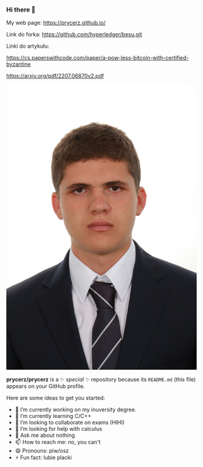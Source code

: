 ### Hi there 👋
My web page: https://prycerz.github.io/

Link do forka: https://github.com/hyperledger/besu.git

Linki do artykułu:

https://cs.paperswithcode.com/paper/a-pow-less-bitcoin-with-certified-byzantine

https://arxiv.org/pdf/2207.06870v2.pdf

![It's me, Paweł Adam Rycerz](dowod.jpg)


**prycerz/prycerz** is a ✨ _special_ ✨ repository because its `README.md` (this file) appears on your GitHub profile.

Here are some ideas to get you started:

- 🔭 I’m currently working on my inuversity degree.
- 🌱 I’m currently learning C/C++
- 👯 I’m looking to collaborate on exams (HIHI)
- 🤔 I’m looking for help with calculus
- 💬 Ask me about nothing
- 📫 How to reach me: no, you can't
- 😄 Pronouns: piw/osz
- ⚡ Fun fact: lubie placki

